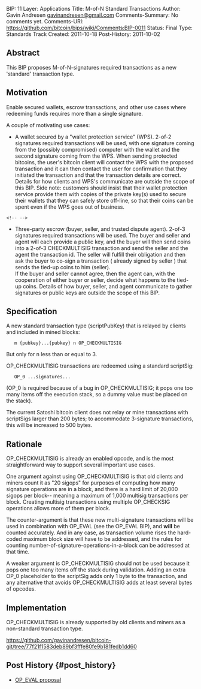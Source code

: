 BIP: 11
Layer: Applications
Title: M-of-N Standard Transactions
Author: Gavin Andresen <gavinandresen@gmail.com>
Comments-Summary: No comments yet.
Comments-URI: https://github.com/bitcoin/bips/wiki/Comments:BIP-0011
Status: Final
Type: Standards Track
Created: 2011-10-18
Post-History: 2011-10-02

## Abstract

This BIP proposes M-of-N-signatures required transactions as a new
\'standard\' transaction type.

## Motivation

Enable secured wallets, escrow transactions, and other use cases where
redeeming funds requires more than a single signature.

A couple of motivating use cases:

-   A wallet secured by a \"wallet protection service\" (WPS). 2-of-2
signatures required transactions will be used, with one signature
coming from the (possibly compromised) computer with the wallet and
the second signature coming from the WPS. When sending protected
bitcoins, the user\'s bitcoin client will contact the WPS with the
proposed transaction and it can then contact the user for
confirmation that they initiated the transaction and that the
transaction details are correct. Details for how clients and WPS\'s
communicate are outside the scope of this BIP. Side note: customers
should insist that their wallet protection service provide them with
copies of the private key(s) used to secure their wallets that they
can safely store off-line, so that their coins can be spent even if
the WPS goes out of business.

```{=html}
<!-- -->
```
-   Three-party escrow (buyer, seller, and trusted dispute agent).
2-of-3 signatures required transactions will be used. The buyer and
seller and agent will each provide a public key, and the buyer will
then send coins into a 2-of-3 CHECKMULTISIG transaction and send the
seller and the agent the transaction id. The seller will fulfill
their obligation and then ask the buyer to co-sign a transaction (
already signed by seller ) that sends the tied-up coins to him
(seller).\
If the buyer and seller cannot agree, then the agent can, with the
cooperation of either buyer or seller, decide what happens to the
tied-up coins. Details of how buyer, seller, and agent communicate
to gather signatures or public keys are outside the scope of this
BIP.

## Specification

A new standard transaction type (scriptPubKey) that is relayed by
clients and included in mined blocks:

`   m {pubkey}...{pubkey} n OP_CHECKMULTISIG`

But only for n less than or equal to 3.

OP_CHECKMULTISIG transactions are redeemed using a standard scriptSig:

`   OP_0 ...signatures...`

(OP_0 is required because of a bug in OP_CHECKMULTISIG; it pops one too
many items off the execution stack, so a dummy value must be placed on
the stack).

The current Satoshi bitcoin client does not relay or mine transactions
with scriptSigs larger than 200 bytes; to accommodate 3-signature
transactions, this will be increased to 500 bytes.

## Rationale

OP_CHECKMULTISIG is already an enabled opcode, and is the most
straightforward way to support several important use cases.

One argument against using OP_CHECKMULTISIG is that old clients and
miners count it as \"20 sigops\" for purposes of computing how many
signature operations are in a block, and there is a hard limit of 20,000
sigops per block\-- meaning a maximum of 1,000 multisig transactions per
block. Creating multisig transactions using multiple OP_CHECKSIG
operations allows more of them per block.

The counter-argument is that these new multi-signature transactions will
be used in combination with OP_EVAL (see the OP_EVAL BIP), and **will**
be counted accurately. And in any case, as transaction volume rises the
hard-coded maximum block size will have to be addressed, and the rules
for counting number-of-signature-operations-in-a-block can be addressed
at that time.

A weaker argument is OP_CHECKMULTISIG should not be used because it pops
one too many items off the stack during validation. Adding an extra OP_0
placeholder to the scriptSig adds only 1 byte to the transaction, and
any alternative that avoids OP_CHECKMULTISIG adds at least several bytes
of opcodes.

## Implementation

OP_CHECKMULTISIG is already supported by old clients and miners as a
non-standard transaction type.

<https://github.com/gavinandresen/bitcoin-git/tree/77f21f1583deb89bf3fffe80fe9b181fedb1dd60>

## Post History {#post_history}

-   [OP_EVAL proposal](https://bitcointalk.org/index.php?topic=46538)
